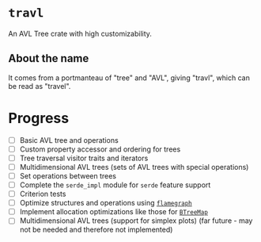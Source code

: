 # `travl`

An AVL Tree crate with high customizability.

## About the name

It comes from a portmanteau of "tree" and "AVL", giving "travl", which can be read as "travel".

# Progress

- [ ] Basic AVL tree and operations
- [ ] Custom property accessor and ordering for trees
- [ ] Tree traversal visitor traits and iterators
- [ ] Multidimensional AVL trees (sets of AVL trees with special operations)
- [ ] Set operations between trees
- [ ] Complete the `serde_impl` module for `serde` feature support
- [ ] Criterion tests
- [ ] Optimize structures and operations using [`flamegraph`](https://lib.rs/crates/flamegraph)
- [ ] Implement allocation optimizations like those for [`BTreeMap`](https://doc.rust-lang.org/stable/std/collections/struct.BTreeMap.html)
- [ ] Multidimensional AVL trees (support for simplex plots) (far future - may not be needed and therefore not implemented)
